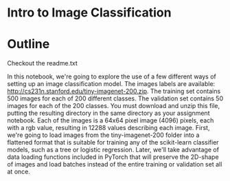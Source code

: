 # Intro to Image Classification

# Outline
Checkout the readme.txt

In this notebook, we're going to explore the use of a few different ways of setting up an image classification model. The images labels are available: http://cs231n.stanford.edu/tiny-imagenet-200.zip. The training set contains 500 images for each of 200 different classes. The validation set contains 50 images for each of the 200 classes. You must download and unzip this file, putting the resulting directory in the same directory as your assignment notebook.
Each of the images is a 64x64 pixel image (4096) pixels, each with a rgb value, resulting in 12288 values describing each image.
First, we're going to load images from the tiny-imagenet-200 folder into a flattened format that is suitable for training any of the scikit-learn classifier models, such as a tree or logistic regression.
Later, we'll take advantage of data loading functions included in PyTorch that will preserve the 2D-shape of images and load batches instead of the entire training or validation set all at once.
